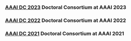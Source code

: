 
### [AAAI DC 2023](https://aaaidc.github.io/dc2023/) Doctoral Consortium at AAAI 2023

### [AAAI DC 2022](https://aaaidc.github.io/dc2022/) Doctoral Consortium at AAAI 2022

### [AAAI DC 2021](https://aaaidc.github.io/dc2021/) Doctoral Consortium at AAAI 2021
